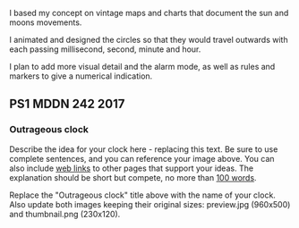 I based my concept on vintage maps and charts that document the sun and moons movements. 

I animated and designed the circles so that they would travel outwards with each passing millisecond, second, minute and hour. 

I plan to add more visual detail and the alarm mode, as well as rules and markers to give a numerical indication.

## PS1 MDDN 242 2017

### Outrageous clock

Describe the idea for your clock here - replacing this text.
Be sure to use complete sentences, and you can reference your 
image above. You can also include
[web links](https://en.wikipedia.org/wiki/Clock_of_the_Long_Now)
to other pages that support your ideas.  The explanation should
be short but compete, no more than [100 words](https://wordcounter.net/).

Replace the "Outrageous clock" title above with the name of
your clock. Also update both images keeping their original sizes:
preview.jpg (960x500) and thumbnail.png (230x120).